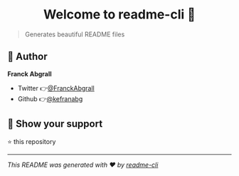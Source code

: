 <h1 align="center">Welcome to readme-cli 👋</h1>

> Generates beautiful README files

## 👤 Author

**Franck Abgrall**

- Twitter 👉[@FranckAbgrall](https://twitter.com/FranckAbgrall)
- Github 👉[@kefranabg](https://github.com/kefranabg)

## 🙏 Show your support

⭐️ this repository

---

_This README was generated with ❤️ by [readme-cli](https://github.com/kefranabg/readme-cli)_
